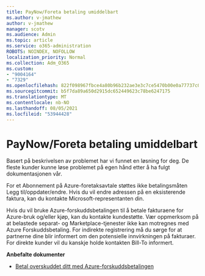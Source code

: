 ```yaml
---
title: PayNow/Foreta betaling umiddelbart
ms.author: v-jmathew
author: v-jmathew
manager: scotv
ms.audience: Admin
ms.topic: article
ms.service: o365-administration
ROBOTS: NOINDEX, NOFOLLOW
localization_priority: Normal
ms.collection: Adm_O365
ms.custom:
- "9004164"
- "7329"
ms.openlocfilehash: 822f098967fbce4a80b96b232ae3e3c7ce5470b00e0a77737c090798ca6945fc
ms.sourcegitcommit: b5f7da89a650d2915dc652449623c78be6247175
ms.translationtype: MT
ms.contentlocale: nb-NO
ms.lasthandoff: 08/05/2021
ms.locfileid: "53944428"
---
```

# <a name="paynowmake-payment-immediately"></a>PayNow/Foreta betaling umiddelbart

Basert på beskrivelsen av problemet har vi funnet en løsning for deg. De fleste kunder kunne løse problemet på egen hånd etter å ha fulgt dokumentasjonen vår.

For et Abonnement på Azure-foretaksavtale støttes ikke betalingsmåten Legg til/oppdater/endre. Hvis du vil endre adressen på en eksisterende faktura, kan du kontakte Microsoft-representanten din.

Hvis du vil bruke Azure-forskuddsbetalingen til å betale fakturaene for Azure-bruk og/eller kjøp, kan du kontakte kundestøtte. Vær oppmerksom på at belastede separat- og Marketplace-tjenester ikke kan motregnes med Azure Forskuddsbetaling. For indirekte registrering må du sørge for at partnerne dine blir informert om den potensielle innvirkningen på fakturaer. For direkte kunder vil du kanskje holde kontakten Bill-To informert.

**Anbefalte dokumenter**

- [Betal overskuddet ditt med Azure-forskuddsbetalingen](https://docs.microsoft.com/azure/cost-management-billing/manage/ea-portal-enrollment-invoices#pay-your-overage-with-your-azure-prepayment)
